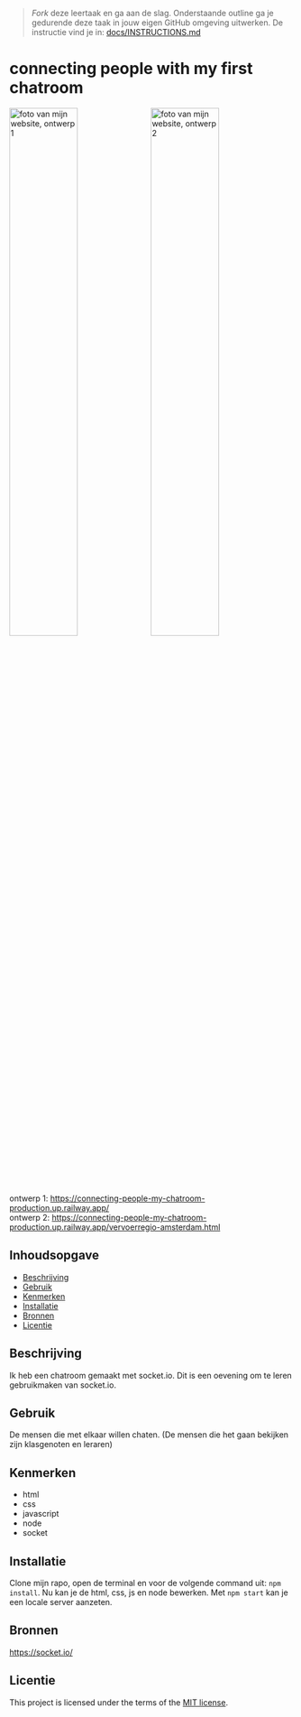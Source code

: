 > _Fork_ deze leertaak en ga aan de slag. Onderstaande outline ga je gedurende deze taak in jouw eigen GitHub omgeving uitwerken. De instructie vind je in: [docs/INSTRUCTIONS.md](docs/INSTRUCTIONS.md)

# connecting people with my first chatroom

<img width="49%" alt="foto van mijn website, ontwerp 1" src="https://github.com/Sascha-davidson/connecting-people-my-chatroom/assets/112861160/cf6f4bae-c096-4d0f-947d-bd4f7d08ed10">

<img width="49%" alt="foto van mijn website, ontwerp 2" src="https://github.com/Sascha-davidson/connecting-people-my-chatroom/assets/112861160/541ed6dd-1a97-4ace-96ff-aa9d3e1987b2">

ontwerp 1: https://connecting-people-my-chatroom-production.up.railway.app/ <br>
ontwerp 2: https://connecting-people-my-chatroom-production.up.railway.app/vervoerregio-amsterdam.html

## Inhoudsopgave

- [Beschrijving](#beschrijving)
- [Gebruik](#gebruik)
- [Kenmerken](#kenmerken)
- [Installatie](#installatie)
- [Bronnen](#bronnen)
- [Licentie](#licentie)

## Beschrijving

Ik heb een chatroom gemaakt met socket.io. Dit is een oevening om te leren gebruikmaken van socket.io.

## Gebruik

De mensen die met elkaar willen chaten. (De mensen die het gaan bekijken zijn klasgenoten en leraren)

## Kenmerken

- html
- css
- javascript
- node
- socket

## Installatie

Clone mijn rapo, open de terminal en voor de volgende command uit: `npm install`. Nu kan je de html, css, js en node bewerken. Met `npm start` kan je een locale server aanzeten.

## Bronnen
https://socket.io/

## Licentie

This project is licensed under the terms of the [MIT license](./LICENSE).
